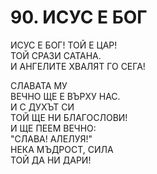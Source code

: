# 90. ИСУС Е БОГ  
  
ИСУС Е БОГ! ТОЙ Е ЦАР!  
ТОЙ СРАЗИ САТАНА.  
И АНГЕЛИТЕ ХВАЛЯТ ГО СЕГА!  
  
СЛАВАТА МУ  
ВЕЧНО ЩЕ Е ВЪРХУ НАС.  
И С ДУХЪТ СИ  
ТОЙ ЩЕ НИ БЛАГОСЛОВИ!  
И ЩЕ ПЕЕМ ВЕЧНО:  
"СЛАВА! АЛЕЛУЯ!"  
НЕКА МЪДРОСТ, СИЛА  
ТОЙ ДА НИ ДАРИ!  


<DownloadsButton pdf="/pdf/90-isus-e-bog.pdf" />

<DownloadChordsButton pdf="/chords/90-isus-e-bog_akord.pdf"/>
